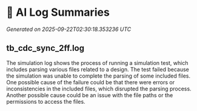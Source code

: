 # 🤖 AI Log Summaries

_Generated on 2025-09-22T02:30:18.353236 UTC_

## tb_cdc_sync_2ff.log

The simulation log shows the process of running a simulation test, which includes parsing various files related to a design. The test failed because the simulation was unable to complete the parsing of some included files. One possible cause of the failure could be that there were errors or inconsistencies in the included files, which disrupted the parsing process. Another possible cause could be an issue with the file paths or the permissions to access the files.

